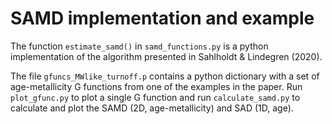 # SAMD implementation and example

The function `estimate_samd()` in `samd_functions.py` is a python implementation of the algorithm presented in Sahlholdt & Lindegren (2020).

The file `gfuncs_MWlike_turnoff.p` contains a python dictionary with a set of age-metallicity G functions from one of the examples in the paper. Run `plot_gfunc.py` to plot a single G function and run `calculate_samd.py` to calculate and plot the SAMD (2D, age-metallicity) and SAD (1D, age).

